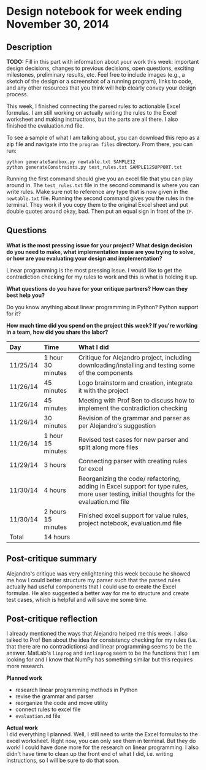 # Design notebook for week ending November 30, 2014

## Description

**TODO:** Fill in this part with information about your work this week:
important design decisions, changes to previous decisions, open questions,
exciting milestones, preliminary results, etc. Feel free to include images
(e.g., a sketch of the design or a screenshot of a running program), links to
code, and any other resources that you think will help clearly convey your
design process.

This week, I finished connecting the parsed rules to actionable Excel formulas. I am still working on actually writing the rules to the Excel worksheet and making instructions, but the parts are all there. I also finished the evaluation.md file. 

To see a sample of what I am talking about, you can download this repo as a zip file and navigate into the `program files` directory. From there, you can run:

```
python generateSandbox.py newtable.txt SAMPLE12
python generateConstraints.py test_rules.txt SAMPLE12SUPPORT.txt
```
Running the first command should give you an excel file that you can play around in. The `test_rules.txt` file in the second command is where you can write rules. Make sure not to reference any type that is now given in the `newtable.txt` file. Running the second command gives you the rules in the terminal. They work if you copy them to the original Excel sheet and put double quotes around okay, bad. Then put an equal sign in front of the `IF`. 

## Questions

**What is the most pressing issue for your project? What design decision do
you need to make, what implementation issue are you trying to solve, or how
are you evaluating your design and implementation?**

Linear programming is the most pressing issue. I would like to get the contradiction checking for my rules to work and this is what is holding it up. 


**What questions do you have for your critique partners? How can they best help
you?**

Do you know anything about linear programming in Python? Python support for it?

**How much time did you spend on the project this week? If you're working in a
team, how did you share the labor?**

|Day | Time | What I did|
|:---|:-----|:---------|
| 11/25/14| 1 hour 30 minutes | Critique for Alejandro project, including downloading/installing and testing some of the components |
| 11/26/14 | 45 minutes | Logo brainstorm and creation, integrate it with the project |
| 11/26/14 | 45 minutes | Meeting with Prof Ben to discuss how to implement the contradiction checking |
| 11/26/14| 30 minutes | Revision of the grammar and parser as per Alejandro's suggestion |
| 11/26/14| 1 hour 15 minutes | Revised test cases for new parser and split along more files | 
| 11/29/14| 3 hours | Connecting parser with creating rules for excel |
| 11/30/14| 4 hours | Reorganizing the code/ refactoring, adding in Excel support for type rules, more user testing, initial thoughts for the evaluation.md file |
| 11/30/14| 2 hours 15 minutes | Finished excel support for value rules, project notebook, evaluation.md file | 
| Total | 14 hours | 


## Post-critique summary

Alejandro's critique was very enlightening this week because he showed me how I could better structure my parser such that the parsed rules actually had useful components that I could use to create the Excel formulas. He also suggested a better way for me to structure and create test cases, which is helpful and will save me some time. 

## Post-critique reflection

I already mentioned the ways that Alejandro helped me this week. I also talked to Prof Ben about the idea for consistency checking for my rules (i.e. that there are no contradictions) and linear programming seems to be the answer. MatLab's `linprog` and `intlinprog` seem to be the functions that I am looking for and I know that NumPy has something similar but this requires more research. 

**Planned work**  
* research linear programming methods in Python
* revise the grammar and parser
* reorganize the code and move utility 
* connect rules to excel file 
* `evaluation.md` file 

**Actual work**  
I did everything I planned. Well, I still need to write the Excel formulas to the excel worksheet. Right now, you can only see them in terminal. But they do work!  I could have done more for the research on linear programming. I also didn't have time to clean up the front end of what I did, i.e. writing instructions, so I will be sure to do that soon.  

